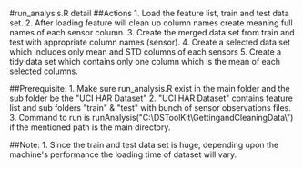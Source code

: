 #run_analysis.R detail
##Actions
	1. Load the feature list, train and test data set.
	2. After loading feature will clean up column names create meaning full names of each sensor column.
	3. Create the merged data set from train and test with appropriate column names (sensor).
	4. Create a selected data set which includes only mean and STD columns of each sensors
	5. Create a tidy data set which contains only one column which is the mean of each selected columns.
	
##Prerequisite:
	1. Make sure run_analysis.R exist in the main folder and the sub folder be the "UCI HAR Dataset"
	2. "UCI HAR Dataset" contains feature list and sub folders "train" & "test" with bunch of sensor observations files.
	3. Command to run is runAnalysis("C:\\DSToolKit\\GettingandCleaningData\\") if the mentioned path is the main directory.
		
##Note:
	1. Since the train and test data set is huge, depending upon the machine's performance the loading time of dataset will vary.  
